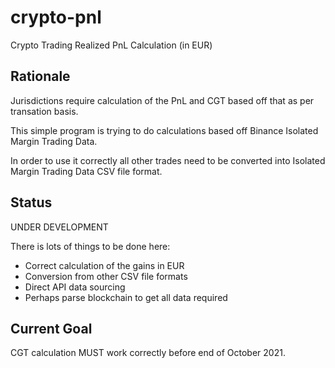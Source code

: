 # crypto-pnl
Crypto Trading Realized PnL Calculation (in EUR)


## Rationale
Jurisdictions require calculation of the PnL and CGT based off that as per transation basis.

This simple program is trying to do calculations based off Binance Isolated Margin Trading Data.

In order to use it correctly all other trades need to be converted into Isolated Margin Trading Data CSV file format.

## Status
UNDER DEVELOPMENT

There is lots of things to be done here:
 - Correct calculation of the gains in EUR
 - Conversion from other CSV file formats
 - Direct API data sourcing
 - Perhaps parse blockchain to get all data required

## Current Goal
CGT calculation MUST work correctly before end of October 2021.
